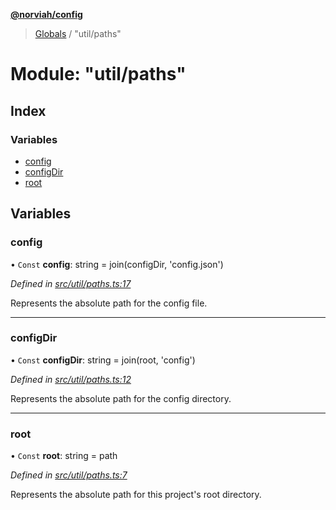 **[@norviah/config](../README.md)**

> [Globals](../globals.md) / "util/paths"

# Module: "util/paths"

## Index

### Variables

* [config](_util_paths_.md#config)
* [configDir](_util_paths_.md#configdir)
* [root](_util_paths_.md#root)

## Variables

### config

• `Const` **config**: string = join(configDir, 'config.json')

*Defined in [src/util/paths.ts:17](https://github.com/norviah/config/blob/4c1b602/src/util/paths.ts#L17)*

Represents the absolute path for the config file.

___

### configDir

• `Const` **configDir**: string = join(root, 'config')

*Defined in [src/util/paths.ts:12](https://github.com/norviah/config/blob/4c1b602/src/util/paths.ts#L12)*

Represents the absolute path for the config directory.

___

### root

• `Const` **root**: string = path

*Defined in [src/util/paths.ts:7](https://github.com/norviah/config/blob/4c1b602/src/util/paths.ts#L7)*

Represents the absolute path for this project's root directory.
